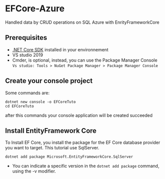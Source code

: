 # EFCore-Azure
Handled data by CRUD operations on SQL Azure with EnrityFrameworkCore
## Prerequisites
- [.NET Core SDK](https://www.microsoft.com/net/download/core) installed in your environnement
- VS studio 2019
- Cmder, is optional, instead, you can use the Package Manager Console `Vs studio: Tools > NuGet Package Manager > Package Manager Console`
## Create your console project
Some commands are:
```
dotnet new console -o EFCoreTuto
cd EFCoreTuto
```
after this commands your console application will be created succeeded

## Install EntityFramework Core
To Install EF Core, you install the package for the EF Core database provider you want to target. This tutorial use SqlServer.

`dotnet add package Microsoft.EntityFrameworkCore.SqlServer`
- You can indicate a specific version in the `dotnet add package` command, using the -v modifier. 
